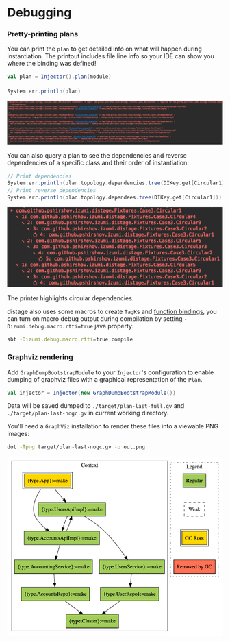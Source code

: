 Debugging
=========

### Pretty-printing plans

You can print the `plan` to get detailed info on what will happen during instantiation. The printout includes file:line info
so your IDE can show you where the binding was defined!

```scala
val plan = Injector().plan(module)

System.err.println(plan)
```

![print-test-plan](media/print-test-plan.png)

You can also query a plan to see the dependencies and reverse dependencies of a specific class and their order of instantiation:

```scala
// Print dependencies
System.err.println(plan.topology.dependencies.tree(DIKey.get[Circular1]))
// Print reverse dependencies
System.err.println(plan.topology.dependees.tree(DIKey.get[Circular1]))
```

![print-dependencies](media/print-dependencies.png)

The printer highlights circular dependencies.

distage also uses some macros to create `TagK`s and [function bindings](#function-bindings),
you can turn on macro debug output during compilation by setting `-Dizumi.debug.macro.rtti=true` java property:

```bash
sbt -Dizumi.debug.macro.rtti=true compile
```

### Graphviz rendering

Add `GraphDumpBootstrapModule` to your `Injector`'s configuration to enable dumping of graphviz files with a graphical representation of the `Plan`.

```scala
val injector = Injector(new GraphDumpBootstrapModule())
```

Data will be saved dumped to `./target/plan-last-full.gv` and `./target/plan-last-nogc.gv` in current working directory. 

You'll need a `GraphViz` installation to render these files into a viewable PNG images:

```bash
dot -Tpng target/plan-last-nogc.gv -o out.png
```

![plan-graph](media/plan-graph.png)

